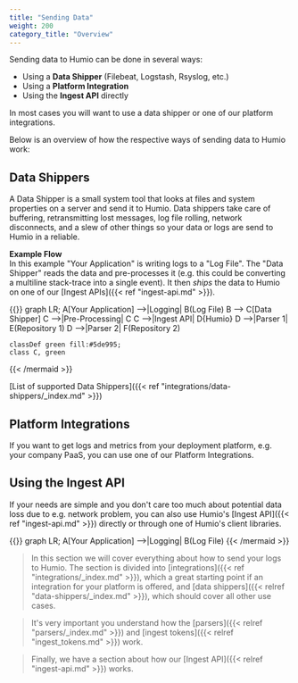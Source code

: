 ```yaml
---
title: "Sending Data"
weight: 200
category_title: "Overview"
---
```


Sending data to Humio can be done in several ways:

- Using a **Data Shipper** (Filebeat, Logstash, Rsyslog, etc.)
- Using a **Platform Integration**
- Using the **Ingest API** directly

In most cases you will want to use a data shipper or one of our platform integrations.

Below is an overview of how the respective ways of sending data to Humio work:

## Data Shippers

A Data Shipper is a small system tool that looks at files and system properties
on a server and send it to Humio. Data shippers take care of buffering, retransmitting
lost messages, log file rolling, network disconnects, and a slew of other things
so your data or logs are send to Humio in a reliable.

**Example Flow**  
In this example "Your Application" is writing logs to a "Log File".
The "Data Shipper" reads the data and pre-processes it (e.g. this could be converting a multiline stack-trace into a single event).
It then _ships_ the data to Humio on one of our [Ingest APIs]({{< ref "ingest-api.md" >}}).

{{<mermaid align="left">}}
graph LR;
    A[Your Application] -->|Logging| B(Log File)
    B --> C[Data Shipper]
    C -->|Pre-Processing| C
    C -->|Ingest API| D{Humio}
    D -->|Parser 1| E(Repository 1)
    D -->|Parser 2| F(Repository 2)

    classDef green fill:#5de995;
    class C, green
{{< /mermaid >}}

[List of supported Data Shippers]({{< ref "integrations/data-shippers/_index.md" >}})


## Platform Integrations

If you want to get logs and metrics from your deployment platform, e.g. your company PaaS,
you can use one of our Platform Integrations.



## Using the Ingest API

If your needs are simple and you don't care too much about potential data loss due
to e.g. network problem, you can also use Humio's [Ingest API]({{< ref "ingest-api.md" >}}) directly
or through one of Humio's client libraries.


{{<mermaid align="left">}}
graph LR;
    A[Your Application] -->|Logging| B(Log File)
{{< /mermaid >}}


>In this section we will cover everything about how to send your logs to Humio. The section is divided into
[integrations]({{< ref "integrations/_index.md" >}}), which a great starting point if an integration for your platform is
offered, and [data shippers]({{< relref "data-shippers/_index.md" >}}), which should cover all other use cases.

>It's very important you understand how the [parsers]({{< relref "parsers/_index.md" >}}) and
[ingest tokens]({{< relref "ingest_tokens.md" >}}) work.

>Finally, we have a section about how our [Ingest API]({{< relref "ingest-api.md" >}}) works.
